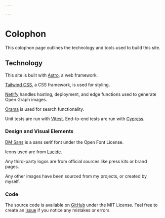 ```yaml
---

---
```


# Colophon

This colophon page outlines the technology and tools used to build this site.

## Technology 

This site is built with [Astro](https://astro.build), a web framework.

[Tailwind CSS](https://tailwindcss.com/), a CSS framework, is used for styling.

[Netlify](https://www.netlify.com/) handles hosting, deployment, and edge functions used to generate Open Graph images.

[Orama](https://www.oramasearch.com/) is used for search functionality.

Unit tests are run with [Vitest](https://vitest.dev/). End-to-end tests are run with [Cypress](https://www.cypress.io/).

### Design and Visual Elements
[DM Sans](https://fonts.google.com/specimen/DM+Sans) is a sans serif font under the Open Font License.

Icons used are from [Lucide](https://lucide.dev/).

Any third-party logos are from official sources like press kits or brand pages.

Any other images have been sourced from my projects, or created by myself.

### Code
The source code is available on [GitHub](https://github.com/alexnguyennz/alexnguyen.co.nz/) under the MIT License. Feel free to create an [issue](https://github.com/alexnguyennz/alexnguyen.co.nz/issues) if you notice any mistakes or errors.